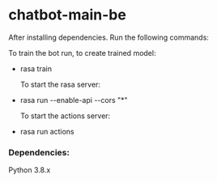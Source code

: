 # chatbot-main-be

After installing dependencies. Run the following commands:

To train the bot run, to create trained model:

- rasa train

  To start the rasa server:

- rasa run --enable-api --cors "\*"

  To start the actions server:

- rasa run actions

### Dependencies:

Python 3.8.x
